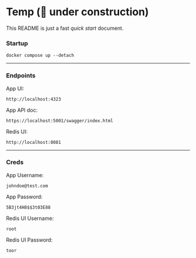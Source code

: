 # Temp (🚧 under construction) 
This README is just a fast *quick start* document. 

### Startup
    docker compose up --detach
---
### Endpoints
App UI:

    http://localhost:4323
App API doc:

    https://localhost:5001/swagger/index.html
Redis UI:
        
    http://localhost:8081
---
### Creds
App Username:

    johndoe@test.com
App Password:

    5B3jt4H8$$3t03E88

Redis UI Username:

    root  
        
Redis UI Password:

    toor 
